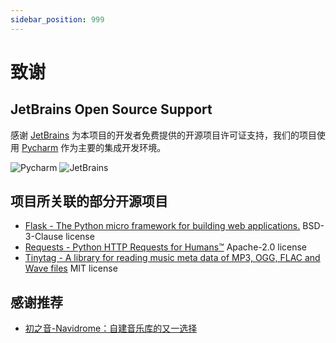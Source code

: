 ```yaml
---
sidebar_position: 999
---
```


# 致谢

## JetBrains Open Source Support

感谢 [JetBrains](https://www.jetbrains.com/) 为本项目的开发者免费提供的开源项目许可证支持，我们的项目使用 [Pycharm](https://www.jetbrains.com/pycharm/) 作为主要的集成开发环境。

![Pycharm](/img/PyCharm_icon.svg) ![JetBrains](/img/jetbrains.svg)

## 项目所关联的部分开源项目

- [Flask - The Python micro framework for building web applications.](https://github.com/pallets/flask) BSD-3-Clause license
- [Requests - Python HTTP Requests for Humans™](https://github.com/psf/requests) Apache-2.0 license
- [Tinytag - A library for reading music meta data of MP3, OGG, FLAC and Wave files](https://github.com/devsnd/tinytag) MIT license

## 感谢推荐

- [初之音-Navidrome：自建音乐库的又一选择](https://www.himiku.com/archives/navidrome.html)
